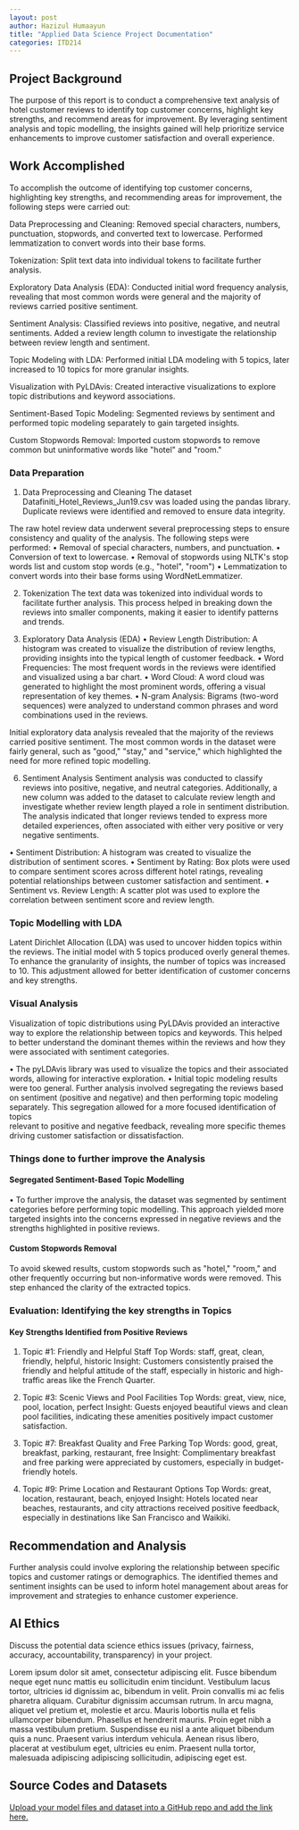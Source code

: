 ```yaml
---
layout: post
author: Hazizul Humaayun
title: "Applied Data Science Project Documentation"
categories: ITD214
---
```

## Project Background
The purpose of this report is to conduct a comprehensive text analysis of hotel customer reviews to identify top customer concerns, highlight key strengths, and recommend areas for improvement. By leveraging sentiment analysis and topic modelling, the insights gained will help prioritize service enhancements to improve customer satisfaction and overall experience.

## Work Accomplished
To accomplish the outcome of identifying top customer concerns, highlighting key strengths, and recommending areas for improvement, the following steps were carried out:

Data Preprocessing and Cleaning: Removed special characters, numbers, punctuation, stopwords, and converted text to lowercase. Performed lemmatization to convert words into their base forms.

Tokenization: Split text data into individual tokens to facilitate further analysis.

Exploratory Data Analysis (EDA): Conducted initial word frequency analysis, revealing that most common words were general and the majority of reviews carried positive sentiment.

Sentiment Analysis: Classified reviews into positive, negative, and neutral sentiments. Added a review length column to investigate the relationship between review length and sentiment.

Topic Modeling with LDA: Performed initial LDA modeling with 5 topics, later increased to 10 topics for more granular insights.

Visualization with PyLDAvis: Created interactive visualizations to explore topic distributions and keyword associations.

Sentiment-Based Topic Modeling: Segmented reviews by sentiment and performed topic modeling separately to gain targeted insights.

Custom Stopwords Removal: Imported custom stopwords to remove common but uninformative words like "hotel" and "room."

### Data Preparation
1. Data Preprocessing and Cleaning
The dataset Datafiniti_Hotel_Reviews_Jun19.csv was loaded using the pandas library.
Duplicate reviews were identified and removed to ensure data integrity.

The raw hotel review data underwent several preprocessing steps to ensure consistency and quality of the analysis. The following steps were performed:
•	Removal of special characters, numbers, and punctuation.
•	Conversion of text to lowercase.
•	Removal of stopwords using NLTK's stop words list and custom stop words (e.g., "hotel", "room")
•	Lemmatization to convert words into their base forms using WordNetLemmatizer.

2. Tokenization
The text data was tokenized into individual words to facilitate further analysis. This process helped in breaking down the reviews into smaller components, making it easier to identify patterns and trends.

4. Exploratory Data Analysis (EDA)
•	Review Length Distribution: A histogram was created to visualize the distribution of review lengths, providing insights into the typical length of customer feedback.
•	Word Frequencies: The most frequent words in the reviews were identified and visualized using a bar chart.
•	Word Cloud: A word cloud was generated to highlight the most prominent words, offering a visual representation of key themes.
•	N-gram Analysis: Bigrams (two-word sequences) were analyzed to understand common phrases and word combinations used in the reviews.

Initial exploratory data analysis revealed that the majority of the reviews carried positive sentiment. The most common words in the dataset were fairly general, such as "good," "stay," and "service," which highlighted the need for more refined topic modelling.

6. Sentiment Analysis
Sentiment analysis was conducted to classify reviews into positive, negative, and neutral categories. Additionally, a new column was added to the dataset to calculate review length and investigate whether review length played a role in sentiment distribution. The analysis indicated that longer reviews tended to express more detailed experiences, often associated with either very positive or very negative sentiments.

•	Sentiment Distribution: A histogram was created to visualize the distribution of sentiment scores.
•	Sentiment by Rating: Box plots were used to compare sentiment scores across different hotel ratings, revealing potential relationships between customer satisfaction and sentiment.
•	Sentiment vs. Review Length: A scatter plot was used to explore the correlation between sentiment score and review length.

### Topic Modelling with LDA
Latent Dirichlet Allocation (LDA) was used to uncover hidden topics within the reviews. The initial model with 5 topics produced overly general themes. To enhance the granularity of insights, the number of topics was increased to 10. This adjustment allowed for better identification of customer concerns and key strengths.

### Visual Analysis
Visualization of topic distributions using PyLDAvis provided an interactive way to explore the relationship between topics and keywords. This helped to better understand the dominant themes within the reviews and how they were associated with sentiment categories.

• The pyLDAvis library was used to visualize the topics and their associated words, allowing for interactive exploration.
• Initial topic modeling results were too general. Further analysis involved segregating the reviews based on sentiment (positive and negative) and then performing topic modeling separately. This segregation allowed for a more focused identification of topics     
  relevant to positive and negative feedback, revealing more specific themes driving customer satisfaction or dissatisfaction.

### Things done to further improve the Analysis

#### Segregated Sentiment-Based Topic Modelling
• To further improve the analysis, the dataset was segmented by sentiment categories before performing topic modelling. This approach yielded more targeted insights into the concerns expressed in negative reviews and the strengths highlighted in positive reviews.

#### Custom Stopwords Removal
To avoid skewed results, custom stopwords such as "hotel," "room," and other frequently occurring but non-informative words were removed. This step enhanced the clarity of the extracted topics.
  
### Evaluation: Identifying the key strengths in Topics

#### Key Strengths Identified from Positive Reviews

1. Topic #1: Friendly and Helpful Staff
Top Words: staff, great, clean, friendly, helpful, historic
Insight: Customers consistently praised the friendly and helpful attitude of the staff, especially in historic and high-traffic areas like the French Quarter.

3. Topic #3: Scenic Views and Pool Facilities
Top Words: great, view, nice, pool, location, perfect
Insight: Guests enjoyed beautiful views and clean pool facilities, indicating these amenities positively impact customer satisfaction.

4. Topic #7: Breakfast Quality and Free Parking
Top Words: good, great, breakfast, parking, restaurant, free
Insight: Complimentary breakfast and free parking were appreciated by customers, especially in budget-friendly hotels.

6. Topic #9: Prime Location and Restaurant Options
Top Words: great, location, restaurant, beach, enjoyed
Insight: Hotels located near beaches, restaurants, and city attractions received positive feedback, especially in destinations like San Francisco and Waikiki.


## Recommendation and Analysis
Further analysis could involve exploring the relationship between specific topics and customer ratings or demographics.
The identified themes and sentiment insights can be used to inform hotel management about areas for improvement and strategies to enhance customer experience.

## AI Ethics
Discuss the potential data science ethics issues (privacy, fairness, accuracy, accountability, transparency) in your project. 

Lorem ipsum dolor sit amet, consectetur adipiscing elit. Fusce bibendum neque eget nunc mattis eu sollicitudin enim tincidunt. Vestibulum lacus tortor, ultricies id dignissim ac, bibendum in velit. Proin convallis mi ac felis pharetra aliquam. Curabitur dignissim accumsan rutrum. In arcu magna, aliquet vel pretium et, molestie et arcu. Mauris lobortis nulla et felis ullamcorper bibendum. Phasellus et hendrerit mauris. Proin eget nibh a massa vestibulum pretium. Suspendisse eu nisl a ante aliquet bibendum quis a nunc. Praesent varius interdum vehicula. Aenean risus libero, placerat at vestibulum eget, ultricies eu enim. Praesent nulla tortor, malesuada adipiscing adipiscing sollicitudin, adipiscing eget est.

## Source Codes and Datasets
[Upload your model files and dataset into a GitHub repo and add the link here. ](https://github.com/Hazizul10/ITD214_ProjectFiles.git)
